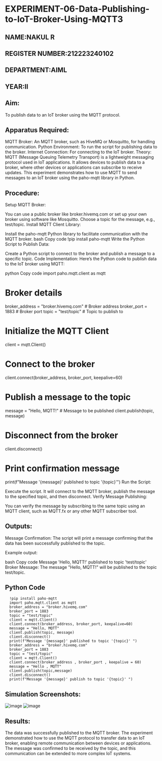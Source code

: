 # EXPERIMENT-06-Data-Publishing-to-IoT-Broker-Using-MQTT3
 ## NAME:NAKUL R
 ## REGISTER NUMBER:212223240102
 ## DEPARTMENT:AIML
 ## YEAR:II
 ## Aim:
To publish data to an IoT broker using the MQTT protocol.

 ## Apparatus Required:
MQTT Broker: An MQTT broker, such as HiveMQ or Mosquitto, for handling communication.
Python Environment: To run the script for publishing data to the broker.
Internet Connection: For connecting to the IoT broker.
Theory:
MQTT (Message Queuing Telemetry Transport) is a lightweight messaging protocol used in IoT applications. It allows devices to publish data to a broker, where other devices or applications can subscribe to receive updates. This experiment demonstrates how to use MQTT to send messages to an IoT broker using the paho-mqtt library in Python.

 ## Procedure:
Setup MQTT Broker:

You can use a public broker like broker.hivemq.com or set up your own broker using software like Mosquitto.
Choose a topic for the message, e.g., test/topic.
Install MQTT Client Library:

Install the paho-mqtt Python library to facilitate communication with the MQTT broker.
bash
Copy code
!pip install paho-mqtt
Write the Python Script to Publish Data:

Create a Python script to connect to the broker and publish a message to a specific topic.
Code Implementation: Here’s the Python code to publish data to the IoT broker using MQTT:

python
Copy code
import paho.mqtt.client as mqtt

# Broker details
broker_address = "broker.hivemq.com"  # Broker address
broker_port = 1883  # Broker port
topic = "test/topic"  # Topic to publish to

# Initialize the MQTT Client
client = mqtt.Client()

# Connect to the broker
client.connect(broker_address, broker_port, keepalive=60)

# Publish a message to the topic
message = "Hello, MQTT!"  # Message to be published
client.publish(topic, message)

# Disconnect from the broker
client.disconnect()

# Print confirmation message
print(f"Message '{message}' published to topic '{topic}'")
Run the Script:

Execute the script. It will connect to the MQTT broker, publish the message to the specified topic, and then disconnect.
Verify Message Publishing:

You can verify the message by subscribing to the same topic using an MQTT client, such as MQTT.fx or any other MQTT subscriber tool.
 ## Outputs:
Message Confirmation: The script will print a message confirming that the data has been successfully published to the topic.

Example output:

bash
Copy code
Message 'Hello, MQTT!' published to topic 'test/topic'
Broker Message: The message "Hello, MQTT!" will be published to the topic test/topic.

## Python Code 
      !pip install paho-mqtt
      import paho.mqtt.client as mqtt
      broker_address = "broker.hivemq.com"
      broker_port = 1883
      topic = "test/topic"
      client = mqtt.Client()
      client.connect(broker_address, broker_port, keepalive=60)
      message = "Hello, MQTT"
      client.publish(topic, message)
      client.disconnect()
      print(f"Message '{message}' published to topic '{topic}' ")
      broker_address = "broker.hivemq.com"
      broker_port = 1883
      topic = "test/topic"
      client = mqtt.Client()
      client.connect(broker_address , broker_port , keepalive = 60)
      message = "Hello , MQTT"
      client.publish(topic,message)
      client.disconnect()
      print(f"Message '{message}' publish to topic '{topic}' ")
 ## Simulation Screenshots:
![image](https://github.com/user-attachments/assets/8dde0ce8-dd38-415f-a9d1-78f67492a5cc)
![image](https://github.com/user-attachments/assets/a38afdc0-8127-4e65-a344-a7bb607dfbb2)

 ## Results:
The data was successfully published to the MQTT broker. The experiment demonstrated how to use the MQTT protocol to transfer data to an IoT broker, enabling remote communication between devices or applications. The message was confirmed to be received by the topic, and this communication can be extended to more complex IoT systems.
